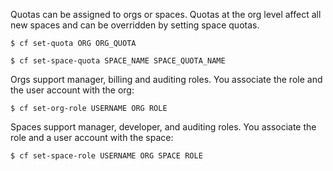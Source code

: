 Quotas can be assigned to orgs or spaces. Quotas at the org level affect all new spaces and can be overridden by setting space quotas.   

    $ cf set-quota ORG ORG_QUOTA

    $ cf set-space-quota SPACE_NAME SPACE_QUOTA_NAME

Orgs support manager, billing and auditing roles. You associate the role and the user account with the org:

    $ cf set-org-role USERNAME ORG ROLE

Spaces support manager, developer, and auditing roles. You associate the role and a user account with the space:

    $ cf set-space-role USERNAME ORG SPACE ROLE

